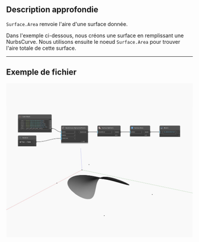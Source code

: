 ## Description approfondie
`Surface.Area` renvoie l'aire d'une surface donnée.

Dans l'exemple ci-dessous, nous créons une surface en remplissant une NurbsCurve. Nous utilisons ensuite le noeud `Surface.Area` pour trouver l'aire totale de cette surface.

___
## Exemple de fichier

![Area](./Autodesk.DesignScript.Geometry.Surface.Area_img.jpg)

